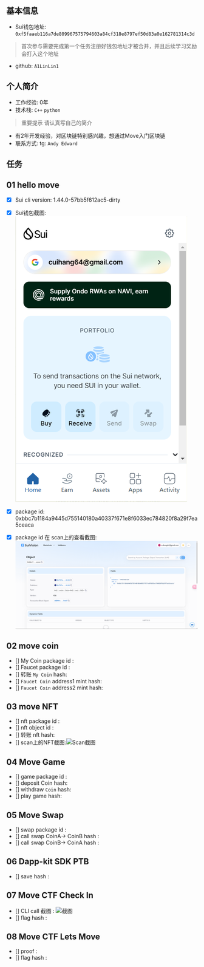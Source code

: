 ## 基本信息

- Sui钱包地址: `0xf5faaeb116a7de809967575794603a84cf318e8797ef50d83a0e162781314c3d`

> 首次参与需要完成第一个任务注册好钱包地址才被合并，并且后续学习奖励会打入这个地址

- github: `A1LinLin1`

## 个人简介

- 工作经验: 0年
- 技术栈:  `C++` `python`

> 重要提示 请认真写自己的简介

- 有2年开发经验，对区块链特别感兴趣，想通过Move入门区块链
- 联系方式: tg: `Andy Edward`

## 任务

## 01 hello move

- [X] Sui cli version: 1.44.0-57bb5f612ac5-dirty
- [X] Sui钱包截图: ![Sui钱包截图](./images/sui_wallet.png)
- [X] package id: 0xbbc7b1184a9445d755140180a40337f671e8f6033ec784820f8a29f7ea5ceaca

- [X] package id 在 scan上的查看截图:![Scan截图](./images/scan.png)

## 02 move coin

- [] My Coin package id :
- [] Faucet package id :
- [] 转账 `My Coin` hash:
- [] `Faucet Coin` address1 mint hash:
- [] `Faucet Coin` address2 mint hash:

## 03 move NFT

- [] nft package id :
- [] nft object id :
- [] 转账 nft  hash:
- [] scan上的NFT截图:![Scan截图](./images/你的图片地址)

## 04 Move Game

- [] game package id :
- [] deposit Coin hash:
- [] withdraw `Coin` hash:
- [] play game hash:

## 05 Move Swap

- [] swap package id :
- [] call swap CoinA-> CoinB  hash :
- [] call swap CoinB-> CoinA  hash :

## 06 Dapp-kit SDK PTB

- [] save hash :

## 07 Move CTF Check In

- [] CLI call 截图 : ![截图](./images/你的图片地址)
- [] flag hash :

## 08 Move CTF Lets Move

- [] proof :
- [] flag hash :
